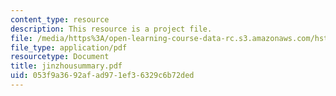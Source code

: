 ```yaml
---
content_type: resource
description: This resource is a project file.
file: /media/https%3A/open-learning-course-data-rc.s3.amazonaws.com/hst-584j-magnetic-resonance-analytic-biochemical-and-imaging-techniques-spring-2006/053f9a3692afad971ef36329c6b72ded_jinzhousummary.pdf
file_type: application/pdf
resourcetype: Document
title: jinzhousummary.pdf
uid: 053f9a36-92af-ad97-1ef3-6329c6b72ded
---
```

